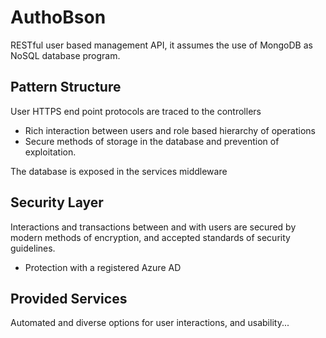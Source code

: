 # AuthoBson
RESTful user based management API, it assumes the use of MongoDB as NoSQL database program.

## Pattern Structure
User HTTPS end point protocols are traced to the controllers
- Rich interaction between users and role based hierarchy of operations
- Secure methods of storage in the database and prevention of exploitation.

The database is exposed in the services middleware 

## Security Layer
Interactions and transactions between and with users are secured by modern methods of encryption, and accepted standards of security guidelines.
- Protection with a registered Azure AD

## Provided Services
Automated and diverse options for user interactions, and usability...
